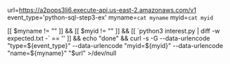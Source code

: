 url=https://a2pops3li6.execute-api.us-east-2.amazonaws.com/v1
event_type='python-sql-step3-ex'
myname=`cat myname`
myid=`cat myid`

[[ $myname != "" ]] && [[ $myid != "" ]]   && [[ `python3 interest.py | diff -w expected.txt -` == '' ]] && echo "done" && curl -s -G --data-urlencode "type=${event_type}" --data-urlencode "myid=${myid}" --data-urlencode "name=${myname}" "$url" >/dev/null
